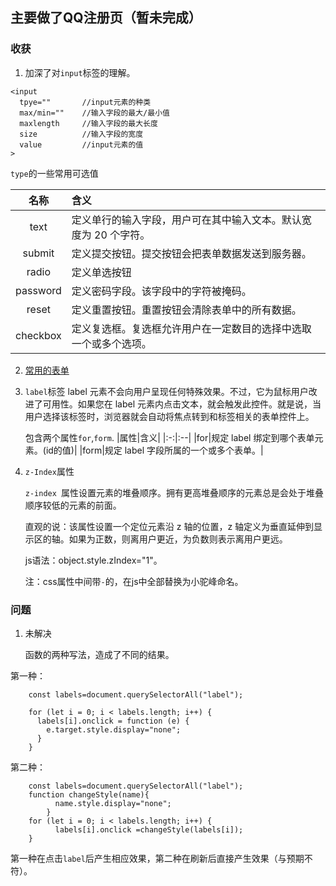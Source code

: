 ## 主要做了QQ注册页（暂未完成）
### 收获

1. 加深了对`input`标签的理解。

```
<input
  tpye=""       //input元素的种类
  max/min=""    //输入字段的最大/最小值
  maxlength     //输入字段的最大长度
  size          //输入字段的宽度
  value         //input元素的值
>
```
`type`的一些常用可选值

|名称|含义|
|:-:|:--|
|text|定义单行的输入字段，用户可在其中输入文本。默认宽度为 20 个字符。|
|submit|定义提交按钮。提交按钮会把表单数据发送到服务器。|
|radio|定义单选按钮|
|password|定义密码字段。该字段中的字符被掩码。|
|reset|定义重置按钮。重置按钮会清除表单中的所有数据。|
|checkbox|定义复选框。复选框允许用户在一定数目的选择中选取一个或多个选项。|
2. [常用的表单](https://www.w3school.com.cn/tags/tag_input.asp)
3. `label`标签
    label 元素不会向用户呈现任何特殊效果。不过，它为鼠标用户改进了可用性。如果您在 label 元素内点击文本，就会触发此控件。就是说，当用户选择该标签时，浏览器就会自动将焦点转到和标签相关的表单控件上。

    包含两个属性`for`,`form`.
    |属性|含义|
    |:-:|:--|
    |for|规定 label 绑定到哪个表单元素。(id的值)|
    |form|规定 label 字段所属的一个或多个表单。|
4. `z-Index`属性

    `z-index `属性设置元素的堆叠顺序。拥有更高堆叠顺序的元素总是会处于堆叠顺序较低的元素的前面。

    直观的说：该属性设置一个定位元素沿 z 轴的位置，z 轴定义为垂直延伸到显示区的轴。如果为正数，则离用户更近，为负数则表示离用户更远。

    js语法：object.style.zIndex="1"。

    注：css属性中间带`-`的，在js中全部替换为小驼峰命名。
### 问题
1. 未解决

    函数的两种写法，造成了不同的结果。

  第一种：
```
    const labels=document.querySelectorAll("label");

    for (let i = 0; i < labels.length; i++) {
      labels[i].onclick = function (e) {
        e.target.style.display="none";
      }
    }
```
第二种：
```
    const labels=document.querySelectorAll("label");
    function changeStyle(name){
          name.style.display="none";
        }
    for (let i = 0; i < labels.length; i++) {
          labels[i].onclick =changeStyle(labels[i]);
    }
```
  第一种在点击`label`后产生相应效果，第二种在刷新后直接产生效果（与预期不符）。